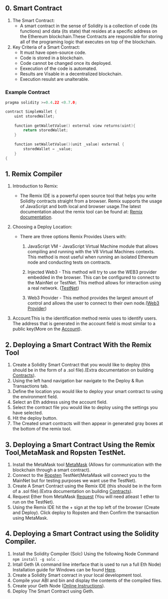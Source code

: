 ## 0. Smart Contract
1. The Smart Contract:
    - A smart contract in the sense of Solidity is a collection of code (its functions) and data (its state) that resides at a specific       address on the Ethereum blockchain.These Contracts are responsible for storing all of the programing logic that executes on top of       the blockchain.
2. Key Criteria of a Smart Contract:
    - It must have open-source code.
    - Code is stored in a blockchain.
    - Code cannot be changed once its deployed.
    - Eexecution of the code is automated.
    - Results are Visable in a decentralized blockchain.
    - Execution resulst are unalterable.
### Example Contract
```cpp
pragma solidity >=0.4.22 <0.7.0;

contract SimpleWallet {
    uint storedWallet;
    
    function getWalletValue() external view returns(uint){
        return storedWallet;
    }
    
    function setWalletValue()(unit _value) external {
        storedWallet = _value;
    }
{
```
## 1. Remix Compiler
1. Introduction to Remix:
    - The Remix IDE is a powerful open source tool that helps you write Solidity contracts straight from a browser. Remix supports the          usage of JavaScript and both local and browser usage.The latest documentation about the remix tool can be found at:
       [Remix documentation](https://remix-ide.readthedocs.io/en/latest/).
2. Choosing a Deploy Location:
   -  There are three options Remix Provides Users with:
        1. JavaScript VM - JavaScript Virtual Machine module that allows compiling and running with the V8 Virtual Machines contexts.
            This method is most useful when running an isolated Ethereum node and conducting tests on contracts.  
         
        2. Injected Web3 - This method will try to use the WEB3 provider embedded in the browser. This can be configured to connect to the          MainNet or TestNet. This method allows for interaction using a real network. ([TestNet](https://docs.ethhub.io/using-ethereum/test-networks/))
        
        3. Web3 Provider - This method provides the largest amount of control and allows the user to connect to their own node.([Web3 Provider](https://web3js.readthedocs.io/en/v1.2.0/web3-eth.html))
  
3. Account:This is the identification method remix uses to identify users. The address that is generated in the account field is most similar to a public key(More on the [Account](https://en.wikipedia.org/wiki/Public-key_cryptography)).
   
## 2. Deploying a Smart Contract With the Remix Tool
1. Create a Solidity Smart Contract that you would like to deploy (this should be in the form of a .sol file).(Extra documentation on building [Contracts](https://solidity.readthedocs.io/en/latest/introduction-to-smart-contracts.html#)).
2. Using the left hand navigation bar navigate to the Deploy & Run Transactions tab.
3. Define the location you would like to deploy your smart contract to using the environment field.
4. Select an Eth address using the account field.
5. Select the contract file you would like to deploy using the settings you have selected.
6. Hit the deploy button.
7. The Created smart contracts will then appear in generated gray boxes at the bottom of the remix tool.

## 3. Deploying a Smart Contract Using the Remix Tool,MetaMask and Ropsten TestNet.
1. Install the MetaMask tool [MetaMask](https://metamask.io/) (Allows for communication with the blockchain through a smart contract).
2. Connect to the [Ropsten](https://ropsten.etherscan.io/) TestNet(MetaMask will connect you to the MainNet but for testing purposes we want use the TestNet).
3. Create A Smart Contract using the Remix IDE (this should be in the form of a .sol file).(Extra documentation on building [Contracts](https://solidity.readthedocs.io/en/latest/introduction-to-smart-contracts.html#)).
4. Request Ether from MetaMask [Request](https://faucet.metamask.io/) (You will need atleast 1 ether to run on the TestNet).
5. Using the Remix IDE hit the + sign at the top left of the browser (Create and Deploy). Click deploy to Ropsten and then Confirm the transaction using MetaMask.

## 4. Deploying a Smart Contract using the Solidity Compiler.
1. Install the Solidity Compiler (Solc) Using the following Node Command ```npm install -g solc ```.
2. Intall Geth (A command line interface that is used to run a full Eth Node) Installation guide for Windows can be found [Here](https://geth.ethereum.org/downloads/).
3. Create a Solidity Smart conract in your local development tool.
4. Compile your ABI and bin and display the contents of the compiled files.
5. Create your Geth Node ([Online Instructions](https://medium.com/mercuryprotocol/dev-highlights-of-this-week-cb33e58c745f)).
6. Deploy The Smart Contract using Geth.


